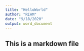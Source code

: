 ```yaml
---
title: "HelloWorld"
author: "RIHM"
date: "9/18/2020"
output: word_document
---
```


## This is a markdown file


